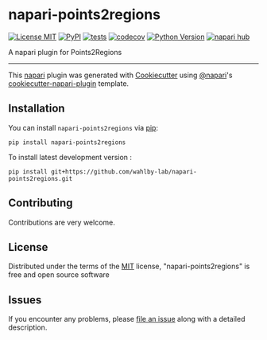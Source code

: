 # napari-points2regions

[![License MIT](https://img.shields.io/pypi/l/napari-points2regions.svg?color=green)](https://github.com/wahlby-lab/napari-points2regions/raw/main/LICENSE)
[![PyPI](https://img.shields.io/pypi/v/napari-points2regions.svg?color=green)](https://pypi.org/project/napari-points2regions)
[![tests](https://github.com/wahlby-lab/napari-points2regions/workflows/tests/badge.svg)](https://github.com/wahlby-lab/napari-points2regions/actions)
[![codecov](https://codecov.io/gh/wahlby-lab/napari-points2regions/branch/main/graph/badge.svg)](https://codecov.io/gh/wahlby-lab/napari-points2regions)
[![Python Version](https://img.shields.io/pypi/pyversions/napari-points2regions.svg?color=green)](https://python.org)
[![napari hub](https://img.shields.io/endpoint?url=https://api.napari-hub.org/shields/napari-points2regions)](https://napari-hub.org/plugins/napari-points2regions)

A napari plugin for Points2Regions

----------------------------------

This [napari] plugin was generated with [Cookiecutter] using [@napari]'s [cookiecutter-napari-plugin] template.

<!--
Don't miss the full getting started guide to set up your new package:
https://github.com/napari/cookiecutter-napari-plugin#getting-started

and review the napari docs for plugin developers:
https://napari.org/stable/plugins/index.html
-->

## Installation

You can install `napari-points2regions` via [pip]:

    pip install napari-points2regions



To install latest development version :

    pip install git+https://github.com/wahlby-lab/napari-points2regions.git


## Contributing

Contributions are very welcome.

## License

Distributed under the terms of the [MIT] license,
"napari-points2regions" is free and open source software

## Issues

If you encounter any problems, please [file an issue] along with a detailed description.

[napari]: https://github.com/napari/napari
[Cookiecutter]: https://github.com/audreyr/cookiecutter
[@napari]: https://github.com/napari
[MIT]: http://opensource.org/licenses/MIT
[BSD-3]: http://opensource.org/licenses/BSD-3-Clause
[GNU GPL v3.0]: http://www.gnu.org/licenses/gpl-3.0.txt
[GNU LGPL v3.0]: http://www.gnu.org/licenses/lgpl-3.0.txt
[Apache Software License 2.0]: http://www.apache.org/licenses/LICENSE-2.0
[Mozilla Public License 2.0]: https://www.mozilla.org/media/MPL/2.0/index.txt
[cookiecutter-napari-plugin]: https://github.com/napari/cookiecutter-napari-plugin

[file an issue]: https://github.com/wahlby-lab/napari-points2regions/issues

[napari]: https://github.com/napari/napari
[tox]: https://tox.readthedocs.io/en/latest/
[pip]: https://pypi.org/project/pip/
[PyPI]: https://pypi.org/
